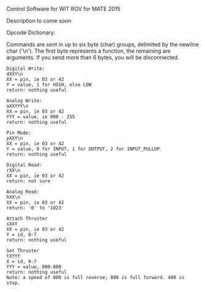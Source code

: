 Control Software for WIT ROV for MATE 2015

Description to come soon


Opcode Dictionary:

Commands are sent in up to six byte (char) groups, delimited by the newline char ('\n').
The first byte represents a function, the remaining are arguments. If you send more than 6 bytes, you will be disconnected.
```
Digital Write:
dXXY\n
XX = pin, ie 03 or 42
Y = value, 1 for HIGH, else LOW
return: nothing useful

Analog Write:
aXXYYY\n
XX = pin, ie 03 or 42
YYY = value, ie 000 - 255
return: nothing useful

Pin Mode:
pXXY\n
XX = pin, ie 03 or 42
Y = value, 0 for INPUT, 1 for OUTPUT, 2 for INPUT_PULLUP
return: nothing useful

Digital Read:
rXX\n
XX = pin, ie 03 or 42
return: not sure

Analog Read:
hXX\n
XX = pin, ie 03 or 42
return: '0' to '1023'

Attach Thruster
sXXY
XX = pin, ie 03 or 42
Y = id, 0-7
return: nothing useful

Set Thruster
tXYYY
X = id, 0-7
YYY = value, 000-800
return: nothing useful
Note: a speed of 000 is full reverse; 800 is full forward. 400 is stop.
```
